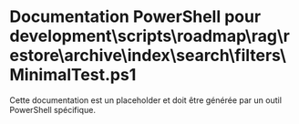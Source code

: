 # Documentation PowerShell pour development\scripts\roadmap\rag\restore\archive\index\search\filters\MinimalTest.ps1

Cette documentation est un placeholder et doit être générée par un outil PowerShell spécifique.
